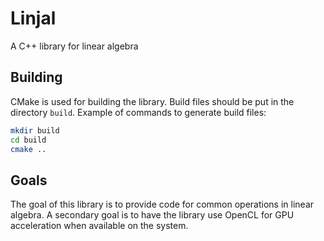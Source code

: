 # Linjal
A C++ library for linear algebra

## Building
CMake is used for building the library.
Build files should be put in the directory `build`.
Example of commands to generate build files:
```sh
mkdir build
cd build
cmake ..
```

## Goals
The goal of this library is to provide code for common operations in linear algebra.
A secondary goal is to have the library use OpenCL for GPU acceleration when available on the system.